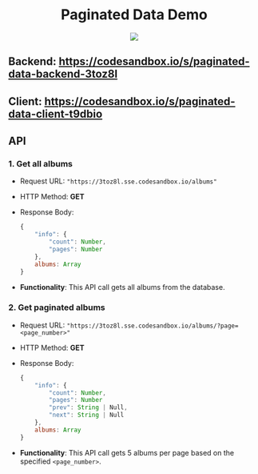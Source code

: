 
<div align="center">
<h1>Paginated Data Demo</h1>
<img src="https://pbs.twimg.com/media/EqsMLpRVQAAI4EJ.jpg" />
</div>

## Backend: https://codesandbox.io/s/paginated-data-backend-3toz8l
## Client: https://codesandbox.io/s/paginated-data-client-t9dbio


## API

### 1. Get all albums

- Request URL: `"https://3toz8l.sse.codesandbox.io/albums"`
- HTTP Method: **GET**
- Response Body:

  ```js
  {
      "info": {
          "count": Number,
          "pages": Number
      },
      albums: Array
  }
  ```

- **Functionality**: This API call gets all albums from the database.

### 2. Get paginated albums

- Request URL: `"https://3toz8l.sse.codesandbox.io/albums/?page=<page_number>"`
- HTTP Method: **GET**
- Response Body:

  ```js
  {
      "info": {
          "count": Number,
          "pages": Number
          "prev": String | Null,
          "next": String | Null
      },
      albums: Array
  }
  ```

- **Functionality**: This API call gets 5 albums per page based on the specified `<page_number>`.
